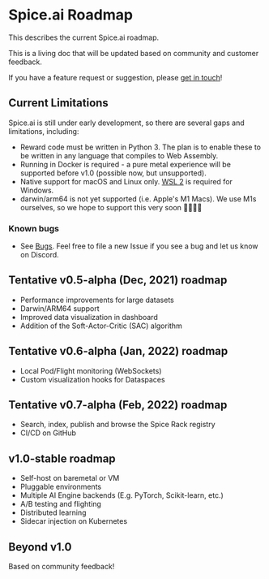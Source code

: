 # Spice.ai Roadmap

This describes the current Spice.ai roadmap.

This is a living doc that will be updated based on community and customer feedback.

If you have a feature request or suggestion, please [get in touch](https://github.com/spiceai/spiceai#community)!

## Current Limitations

Spice.ai is still under early development, so there are several gaps and limitations, including:

- Reward code must be written in Python 3. The plan is to enable these to be written in any language that compiles to Web Assembly.
- Running in Docker is required - a pure metal experience will be supported before v1.0 (possible now, but unsupported).
- Native support for macOS and Linux only. [WSL 2](https://docs.microsoft.com/en-us/windows/wsl/install-win10) is required for Windows.
- darwin/arm64 is not yet supported (i.e. Apple's M1 Macs). We use M1s ourselves, so we hope to support this very soon 👨‍💻👩‍💻

### Known bugs

- See [Bugs](https://github.com/spiceai/spiceai/labels/bug). Feel free to file a new Issue if you see a bug and let us know on Discord.

## Tentative v0.5-alpha (Dec, 2021) roadmap

- Performance improvements for large datasets
- Darwin/ARM64 support
- Improved data visualization in dashboard
- Addition of the Soft-Actor-Critic (SAC) algorithm

## Tentative v0.6-alpha (Jan, 2022) roadmap

- Local Pod/Flight monitoring (WebSockets)
- Custom visualization hooks for Dataspaces

## Tentative v0.7-alpha (Feb, 2022) roadmap

- Search, index, publish and browse the Spice Rack registry
- CI/CD on GitHub

## v1.0-stable roadmap

- Self-host on baremetal or VM
- Pluggable environments
- Multiple AI Engine backends (E.g. PyTorch, Scikit-learn, etc.)
- A/B testing and flighting
- Distributed learning
- Sidecar injection on Kubernetes

## Beyond v1.0

Based on community feedback!
